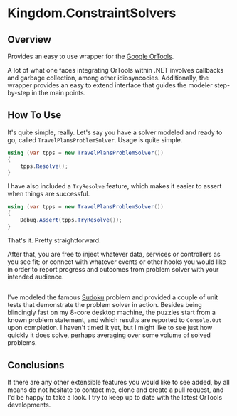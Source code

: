 # Kingdom.ConstraintSolvers

## Overview

Provides an easy to use wrapper for the [Google OrTools](http://github.com/google/or-tools).

A lot of what one faces integrating OrTools within .NET involves callbacks and garbage collection, among other idiosyncocies. Additionally, the wrapper provides an easy to extend interface that guides the modeler step-by-step in the main points.

## How To Use

It's quite simple, really. Let's say you have a solver modeled and ready to go, called ``TravelPlansProblemSolver``. Usage is quite simple.

```C#
using (var tpps = new TravelPlansProblemSolver())
{
    tpps.Resolve();
}
```

I have also included a ``TryResolve`` feature, which makes it easier to assert when things are successful.


```C#
using (var tpps = new TravelPlansProblemSolver())
{
    Debug.Assert(tpps.TryResolve());
}
```

That's it. Pretty straightforward.

After that, you are free to inject whatever data, services or controllers as you see fit; or connect with whatever events or other hooks you would like in order to report progress and outcomes from problem solver with your intended audience.

##

I've modeled the famous [Sudoku](http://en.wikipedia.org/wiki/Sudoku) problem and provided a couple of unit tests that demonstrate the problem solver in action. Besides being blindingly fast on my 8-core desktop machine, the puzzles start from a known problem statement, and which results are reported to ``Console.Out`` upon completion. I haven't timed it yet, but I might like to see just how quickly it does solve, perhaps averaging over some volume of solved problems.

## Conclusions

If there are any other extensible features you would like to see added, by all means do not hesitate to contact me, clone and create a pull request, and I'd be happy to take a look. I try to keep up to date with the latest OrTools developments.
